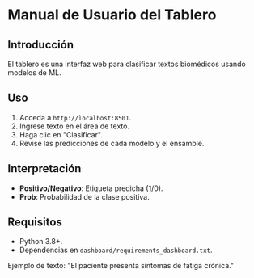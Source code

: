 # Manual de Usuario del Tablero

## Introducción
El tablero es una interfaz web para clasificar textos biomédicos usando modelos de ML.

## Uso
1. Acceda a `http://localhost:8501`.
2. Ingrese texto en el área de texto.
3. Haga clic en "Clasificar".
4. Revise las predicciones de cada modelo y el ensamble.

## Interpretación
- **Positivo/Negativo**: Etiqueta predicha (1/0).
- **Prob**: Probabilidad de la clase positiva.

## Requisitos
- Python 3.8+.
- Dependencias en `dashboard/requirements_dashboard.txt`.

Ejemplo de texto: "El paciente presenta síntomas de fatiga crónica."
